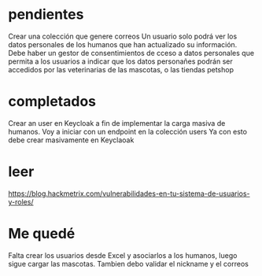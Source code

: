 # pendientes
Crear una colección que genere correos
Un usuario solo podrá ver los datos personales de los humanos que han actualizado su información.
Debe haber un gestor de consentimientos de cceso a datos personales que permita a los usuarios a indicar que los datos personañes podrán ser accedidos por las veterinarias de las mascotas, o las tiendas petshop

# completados
Crear an user en Keycloak a fin de implementar la carga masiva de humanos. Voy a iniciar con un endpoint en la colección users
Ya con esto debe crear masivamente en Keyclaoak



# leer
https://blog.hackmetrix.com/vulnerabilidades-en-tu-sistema-de-usuarios-y-roles/

# Me quedé 
Falta crear los usuarios desde Excel y asociarlos a los humanos, luego sigue cargar las mascotas. Tambien debo validar el nickname y el correos